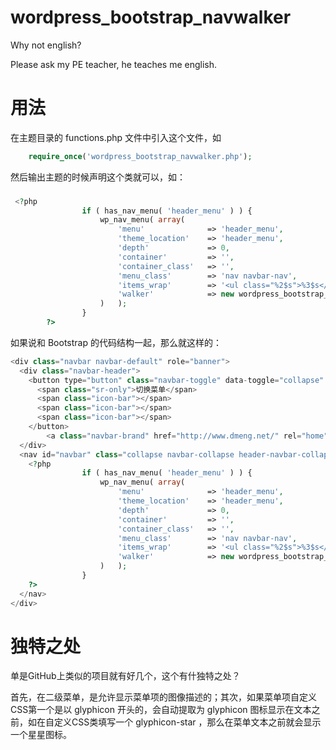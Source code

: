 # wordpress_bootstrap_navwalker

Why not english?

Please ask my PE teacher, he teaches me english.

# 用法

在主题目录的 functions.php 文件中引入这个文件，如

``` php
    require_once('wordpress_bootstrap_navwalker.php');
``` 

然后输出主题的时候声明这个类就可以，如：

###

``` php
 <?php
    			if ( has_nav_menu( 'header_menu' ) ) {
					wp_nav_menu( array(
						'menu'              => 'header_menu',
						'theme_location'    => 'header_menu',
						'depth'             => 0,
						'container'         => '',
						'container_class'   => '',
						'menu_class'        => 'nav navbar-nav',
						'items_wrap' 		=> '<ul class="%2$s">%3$s</ul>',
						'walker'            => new wordpress_bootstrap_navwalker()
					)	);
				}
        ?>
```
如果说和 Bootstrap 的代码结构一起，那么就这样的：


``` php
<div class="navbar navbar-default" role="banner">
  <div class="navbar-header">
    <button type="button" class="navbar-toggle" data-toggle="collapse" data-target=".header-navbar-collapse">
      <span class="sr-only">切换菜单</span>
      <span class="icon-bar"></span>
      <span class="icon-bar"></span>
      <span class="icon-bar"></span>
    </button>
		<a class="navbar-brand" href="http://www.dmeng.net/" rel="home">多梦网络</a>
  </div>
  <nav id="navbar" class="collapse navbar-collapse header-navbar-collapse">
    <?php
				if ( has_nav_menu( 'header_menu' ) ) {
					wp_nav_menu( array(
						'menu'              => 'header_menu',
						'theme_location'    => 'header_menu',
						'depth'             => 0,
						'container'         => '',
						'container_class'   => '',
						'menu_class'        => 'nav navbar-nav',
						'items_wrap' 		=> '<ul class="%2$s">%3$s</ul>',
						'walker'            => new wordpress_bootstrap_navwalker()
					)	);
				}
    ?>
  </nav>
</div>
```
  
# 独特之处

单是GitHub上类似的项目就有好几个，这个有什独特之处？

首先，在二级菜单，是允许显示菜单项的图像描述的；其次，如果菜单项自定义CSS第一个是以 glyphicon 开头的，会自动提取为 glyphicon 图标显示在文本之前，如在自定义CSS类填写一个 glyphicon-star ，那么在菜单文本之前就会显示一个星星图标。
